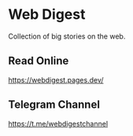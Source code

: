 # Web Digest

Collection of big stories on the web.

## Read Online

https://webdigest.pages.dev/

## Telegram Channel

https://t.me/webdigestchannel
